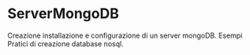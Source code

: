 # ServerMongoDB
Creazione installazione e configurazione di un server mongoDB.
Esempi Pratici di creazione database nosql.
